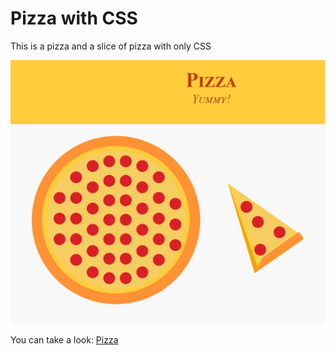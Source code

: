 # Pizza with CSS

This is a pizza and a slice of pizza with only CSS

![Pizza preview](https://github.com/Rebeca-RaGe/pizza-css/blob/master/pizza-preview.png "A pizza")

You can take a look: [Pizza](https://rebeca-rage.github.io/pizza-css/ "Pizza")
